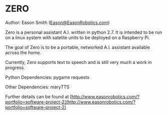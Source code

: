 ZERO
===========
Author: Eason Smith (Eason@EasonRobotics.com)

Zero is a personal assistant A.I. written in python 2.7. It is intended to be run on a linux system with satelite units to be deployed on a Raspberry Pi.

The goal of Zero is to be a portable, networked A.I. assistant available across the home.

Currently, Zero supports text to speech and is still very much a work in progress.

Python Dependencies:
 pygame
 requests

Other Dependencies:
 maryTTS

Further details can be found at [http://www.easonrobotics.com/?portfolio=software-project-2](http://www.easonrobotics.com/?portfolio=software-project-2)
